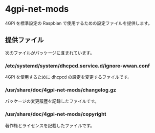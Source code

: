 4gpi-net-mods
=============

4GPi を標準設定の Raspbian で使用するための設定ファイルを提供します。

## 提供ファイル
次のファイルがパッケージに含まれています。

### /etc/systemd/system/dhcpcd.service.d/ignore-wwan.conf
4GPi を使用するために dhcpcd の設定を変更するファイルです。

### /usr/share/doc/4gpi-net-mods/changelog.gz
パッケージの変更履歴を記録したファイルです。

### /usr/share/doc/4gpi-net-mods/copyright
著作権とライセンスを記載したファイルです。
